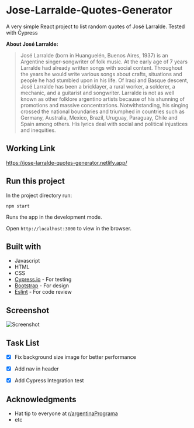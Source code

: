 # Jose-Larralde-Quotes-Generator
A very simple React project to list random quotes of José Larralde. Tested with Cypress

**About José Larralde:**

>José Larralde (born in Huanguelén, Buenos Aires, 1937) is an Argentine singer-songwriter of folk music.
>At the early age of 7 years Larralde had already written songs with social content. Throughout the years he would write various songs about crafts, situations and people he had stumbled upon in his life. Of Iraqi and Basque descent, José Larralde has been a bricklayer, a rural worker, a solderer, a mechanic, and a guitarist and songwriter.
>Larralde is not as well known as other folklore argentino artists because of his shunning of promotions and massive concentrations. Notwithstanding, his singing crossed the national boundaries and triumphed in countries such as Germany, Australia, Mexico, Brazil, Uruguay, Paraguay, Chile and Spain among others. His lyrics deal with social and political injustices and inequities.

## Working Link
https://jose-larralde-quotes-generator.netlify.app/

## Run this project
In the project directory run:
```
npm start
```
Runs the app in the development mode.

Open ```http://localhost:3000``` to view in the browser.

## Built with
* Javascript
* HTML
* CSS 
* [Cypress.io](https://www.cypress.io/) - For testing
* [Bootstrap](https://getbootstrap.com/) - For design
* [Eslint](https://eslint.org/) - For code review

## Screenshot
![Screenshot](https://i.imgur.com/iIiqZKU.png)

## Task List
- [x] Fix background size image for better performance
- [x] Add nav in header
- [x] Add Cypress Integration test


## Acknowledgments
* Hat tip to everyone at [r/argentinaPrograma](https://argentinaprograma.com/)
* etc
